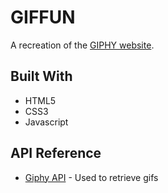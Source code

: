 GIFFUN
======
A recreation of the [GIPHY website](https://giphy.com/trending-gifs).

Built With
------
  * HTML5
  * CSS3
  * Javascript

API Reference
------
  * [Giphy API](https://developers.giphy.com/) - Used to retrieve gifs

